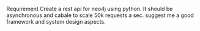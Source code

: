 Requirement
Create a rest api for neo4j using python. 
It should be asynchronous and cabale to scale 50k requests a sec.
suggest me a good framework and system design aspects.
